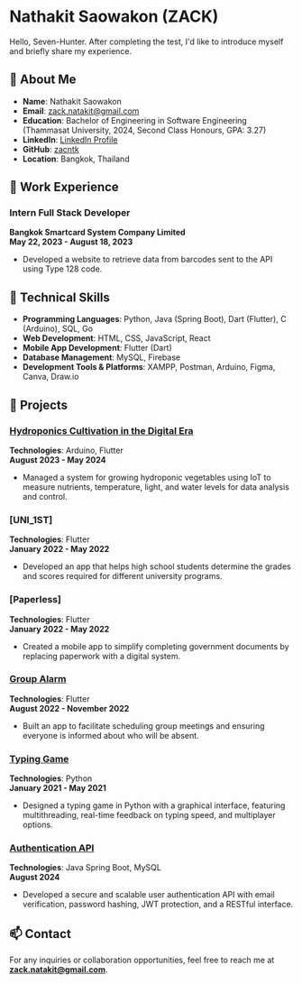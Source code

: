 # Nathakit Saowakon (ZACK)

Hello, Seven-Hunter. After completing the test, I'd like to introduce myself and briefly share my experience.

## 📜 About Me

- **Name**: Nathakit Saowakon
- **Email**: zack.natakit@gmail.com
- **Education**: Bachelor of Engineering in Software Engineering (Thammasat University, 2024, Second Class Honours, GPA: 3.27)
- **LinkedIn**: [LinkedIn Profile](https://www.linkedin.com/in/nathakit)
- **GitHub**: [zacntk](https://github.com/zacntk)
- **Location**: Bangkok, Thailand

## 💼 Work Experience

### Intern Full Stack Developer  
**Bangkok Smartcard System Company Limited**  
**May 22, 2023 - August 18, 2023**  
- Developed a website to retrieve data from barcodes sent to the API using Type 128 code.
  
## 🔧 Technical Skills

- **Programming Languages**: Python, Java (Spring Boot), Dart (Flutter), C (Arduino), SQL, Go
- **Web Development**: HTML, CSS, JavaScript, React
- **Mobile App Development**: Flutter (Dart)
- **Database Management**: MySQL, Firebase
- **Development Tools & Platforms**: XAMPP, Postman, Arduino, Figma, Canva, Draw.io

## 📂 Projects

### [Hydroponics Cultivation in the Digital Era](https://github.com/zacntk/Hydroponics-Automation-System)
**Technologies**: Arduino, Flutter  
**August 2023 - May 2024**  
- Managed a system for growing hydroponic vegetables using IoT to measure nutrients, temperature, light, and water levels for data analysis and control.
  
### [UNI_1ST]
**Technologies**: Flutter  
**January 2022 - May 2022**  
- Developed an app that helps high school students determine the grades and scores required for different university programs.

### [Paperless]
**Technologies**: Flutter  
**January 2022 - May 2022**  
- Created a mobile app to simplify completing government documents by replacing paperwork with a digital system.

### [Group Alarm](https://github.com/zacntk/Group-Alarm)
**Technologies**: Flutter  
**August 2022 - November 2022**  
- Built an app to facilitate scheduling group meetings and ensuring everyone is informed about who will be absent.

### [Typing Game](https://github.com/zacntk/typing-game)
**Technologies**: Python  
**January 2021 - May 2021**  
- Designed a typing game in Python with a graphical interface, featuring multithreading, real-time feedback on typing speed, and multiplayer options.

### [Authentication API](https://github.com/zacntk/Authentication-API)
**Technologies**: Java Spring Boot, MySQL  
**August 2024**  
- Developed a secure and scalable user authentication API with email verification, password hashing, JWT protection, and a RESTful interface.

## 📫 Contact
For any inquiries or collaboration opportunities, feel free to reach me at **zack.natakit@gmail.com**.
